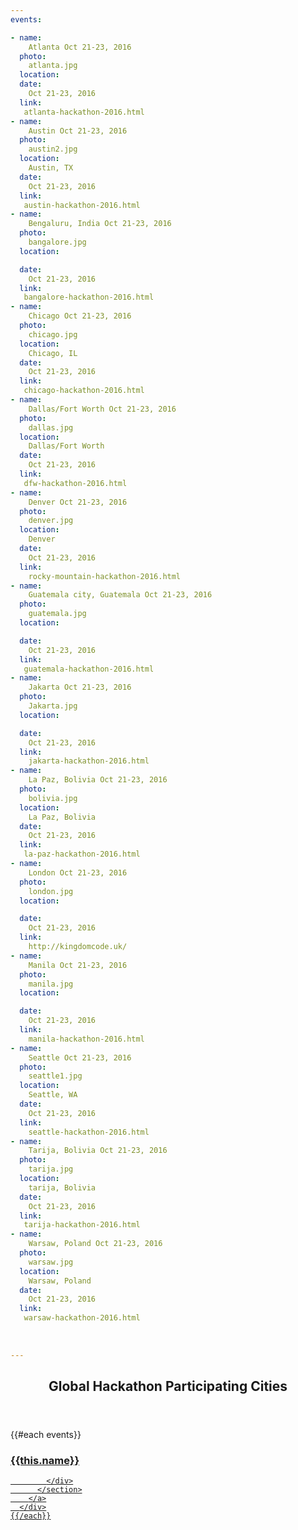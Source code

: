 ```yaml
---
events:

- name:
    Atlanta Oct 21-23, 2016
  photo:
    atlanta.jpg
  location:
  date:
    Oct 21-23, 2016
  link:
   atlanta-hackathon-2016.html       
- name:
    Austin Oct 21-23, 2016 
  photo:
    austin2.jpg
  location:
    Austin, TX
  date:
    Oct 21-23, 2016 
  link:
   austin-hackathon-2016.html     
- name:
    Bengaluru, India Oct 21-23, 2016
  photo:
    bangalore.jpg
  location:

  date:
    Oct 21-23, 2016
  link:
   bangalore-hackathon-2016.html        
- name:
    Chicago Oct 21-23, 2016
  photo:
    chicago.jpg
  location:
    Chicago, IL
  date:
    Oct 21-23, 2016
  link:
   chicago-hackathon-2016.html             
- name:
    Dallas/Fort Worth Oct 21-23, 2016
  photo:
    dallas.jpg
  location:
    Dallas/Fort Worth
  date:
    Oct 21-23, 2016
  link:
   dfw-hackathon-2016.html      
- name:
    Denver Oct 21-23, 2016
  photo:
    denver.jpg
  location:
    Denver
  date:
    Oct 21-23, 2016 
  link:
    rocky-mountain-hackathon-2016.html
- name:
    Guatemala city, Guatemala Oct 21-23, 2016
  photo:
    guatemala.jpg
  location:

  date:
    Oct 21-23, 2016
  link:
   guatemala-hackathon-2016.html 
- name:
    Jakarta Oct 21-23, 2016
  photo:
    Jakarta.jpg
  location:

  date:
    Oct 21-23, 2016
  link:
    jakarta-hackathon-2016.html    
- name:
    La Paz, Bolivia Oct 21-23, 2016  
  photo:
    bolivia.jpg
  location:
    La Paz, Bolivia
  date:
    Oct 21-23, 2016
  link:
   la-paz-hackathon-2016.html          
- name:
    London Oct 21-23, 2016
  photo:
    london.jpg
  location:

  date:
    Oct 21-23, 2016
  link:
    http://kingdomcode.uk/    
- name:
    Manila Oct 21-23, 2016
  photo:
    manila.jpg
  location:

  date:
    Oct 21-23, 2016
  link:
    manila-hackathon-2016.html         
- name:
    Seattle Oct 21-23, 2016
  photo:
    seattle1.jpg
  location:
    Seattle, WA
  date:
    Oct 21-23, 2016
  link:  
    seattle-hackathon-2016.html     
- name:
    Tarija, Bolivia Oct 21-23, 2016  
  photo:
    tarija.jpg
  location:
    tarija, Bolivia
  date:
    Oct 21-23, 2016
  link:
   tarija-hackathon-2016.html          
- name:
    Warsaw, Poland Oct 21-23, 2016 
  photo:
    warsaw.jpg
  location:
    Warsaw, Poland
  date:
    Oct 21-23, 2016
  link:
   warsaw-hackathon-2016.html      
    
                      
    
---
```



<section class="wrapper style3 container special-alt">
  <header class="major">
    <h2><strong>Global Hackathon Participating Cities</strong></h2>
  </header>
  <div class="row">
    {{#each events}}
      <div class="6u">
        <a href="{{this.link}}">
          <section class="event-image" style="background-image: url({{../assets}}/images/events/{{this.photo}});">
            <div class="image-overlay">
              <h3>{{this.name}}</h3>

            </div>
          </section>
        </a>
      </div>
    {{/each}}
  </div>
<!--
       <footer class="major">
        <ul class="buttons">
          <li><a href="#" class="button">See More</a></li>
        </ul>
      </footer>
      -->
</section>
